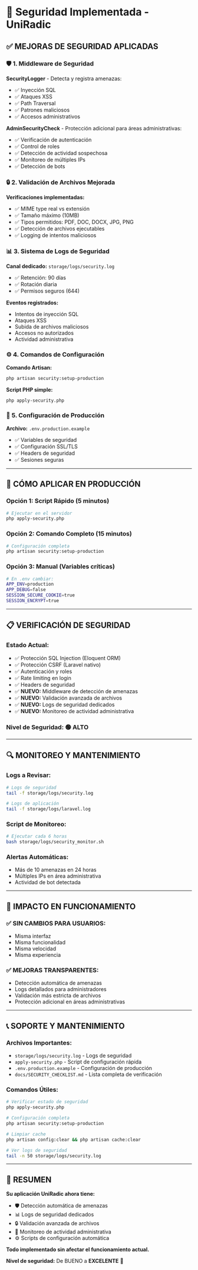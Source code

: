 # 🔐 Seguridad Implementada - UniRadic

## ✅ **MEJORAS DE SEGURIDAD APLICADAS**

### 🛡️ **1. Middleware de Seguridad**

**SecurityLogger** - Detecta y registra amenazas:
- ✅ Inyección SQL
- ✅ Ataques XSS  
- ✅ Path Traversal
- ✅ Patrones maliciosos
- ✅ Accesos administrativos

**AdminSecurityCheck** - Protección adicional para áreas administrativas:
- ✅ Verificación de autenticación
- ✅ Control de roles
- ✅ Detección de actividad sospechosa
- ✅ Monitoreo de múltiples IPs
- ✅ Detección de bots

### 🔒 **2. Validación de Archivos Mejorada**

**Verificaciones implementadas:**
- ✅ MIME type real vs extensión
- ✅ Tamaño máximo (10MB)
- ✅ Tipos permitidos: PDF, DOC, DOCX, JPG, PNG
- ✅ Detección de archivos ejecutables
- ✅ Logging de intentos maliciosos

### 📊 **3. Sistema de Logs de Seguridad**

**Canal dedicado:** `storage/logs/security.log`
- ✅ Retención: 90 días
- ✅ Rotación diaria
- ✅ Permisos seguros (644)

**Eventos registrados:**
- Intentos de inyección SQL
- Ataques XSS
- Subida de archivos maliciosos
- Accesos no autorizados
- Actividad administrativa

### ⚙️ **4. Comandos de Configuración**

**Comando Artisan:**
```bash
php artisan security:setup-production
```

**Script PHP simple:**
```bash
php apply-security.php
```

### 🔧 **5. Configuración de Producción**

**Archivo:** `.env.production.example`
- ✅ Variables de seguridad
- ✅ Configuración SSL/TLS
- ✅ Headers de seguridad
- ✅ Sesiones seguras

---

## 🚀 **CÓMO APLICAR EN PRODUCCIÓN**

### **Opción 1: Script Rápido (5 minutos)**
```bash
# Ejecutar en el servidor
php apply-security.php
```

### **Opción 2: Comando Completo (15 minutos)**
```bash
# Configuración completa
php artisan security:setup-production
```

### **Opción 3: Manual (Variables críticas)**
```bash
# En .env cambiar:
APP_ENV=production
APP_DEBUG=false
SESSION_SECURE_COOKIE=true
SESSION_ENCRYPT=true
```

---

## 📋 **VERIFICACIÓN DE SEGURIDAD**

### **Estado Actual:**
- ✅ Protección SQL Injection (Eloquent ORM)
- ✅ Protección CSRF (Laravel nativo)
- ✅ Autenticación y roles
- ✅ Rate limiting en login
- ✅ Headers de seguridad
- ✅ **NUEVO:** Middleware de detección de amenazas
- ✅ **NUEVO:** Validación avanzada de archivos
- ✅ **NUEVO:** Logs de seguridad dedicados
- ✅ **NUEVO:** Monitoreo de actividad administrativa

### **Nivel de Seguridad:** 🟢 **ALTO**

---

## 🔍 **MONITOREO Y MANTENIMIENTO**

### **Logs a Revisar:**
```bash
# Logs de seguridad
tail -f storage/logs/security.log

# Logs de aplicación
tail -f storage/logs/laravel.log
```

### **Script de Monitoreo:**
```bash
# Ejecutar cada 6 horas
bash storage/logs/security_monitor.sh
```

### **Alertas Automáticas:**
- Más de 10 amenazas en 24 horas
- Múltiples IPs en área administrativa
- Actividad de bot detectada

---

## 🎯 **IMPACTO EN FUNCIONAMIENTO**

### **✅ SIN CAMBIOS PARA USUARIOS:**
- Misma interfaz
- Misma funcionalidad
- Misma velocidad
- Misma experiencia

### **✅ MEJORAS TRANSPARENTES:**
- Detección automática de amenazas
- Logs detallados para administradores
- Validación más estricta de archivos
- Protección adicional en áreas administrativas

---

## 📞 **SOPORTE Y MANTENIMIENTO**

### **Archivos Importantes:**
- `storage/logs/security.log` - Logs de seguridad
- `apply-security.php` - Script de configuración rápida
- `.env.production.example` - Configuración de producción
- `docs/SECURITY_CHECKLIST.md` - Lista completa de verificación

### **Comandos Útiles:**
```bash
# Verificar estado de seguridad
php apply-security.php

# Configuración completa
php artisan security:setup-production

# Limpiar cache
php artisan config:clear && php artisan cache:clear

# Ver logs de seguridad
tail -n 50 storage/logs/security.log
```

---

## 🎉 **RESUMEN**

**Su aplicación UniRadic ahora tiene:**
- 🛡️ Detección automática de amenazas
- 📊 Logs de seguridad dedicados  
- 🔒 Validación avanzada de archivos
- 👮 Monitoreo de actividad administrativa
- ⚙️ Scripts de configuración automática

**Todo implementado sin afectar el funcionamiento actual.**

**Nivel de seguridad:** De BUENO a **EXCELENTE** 🚀
